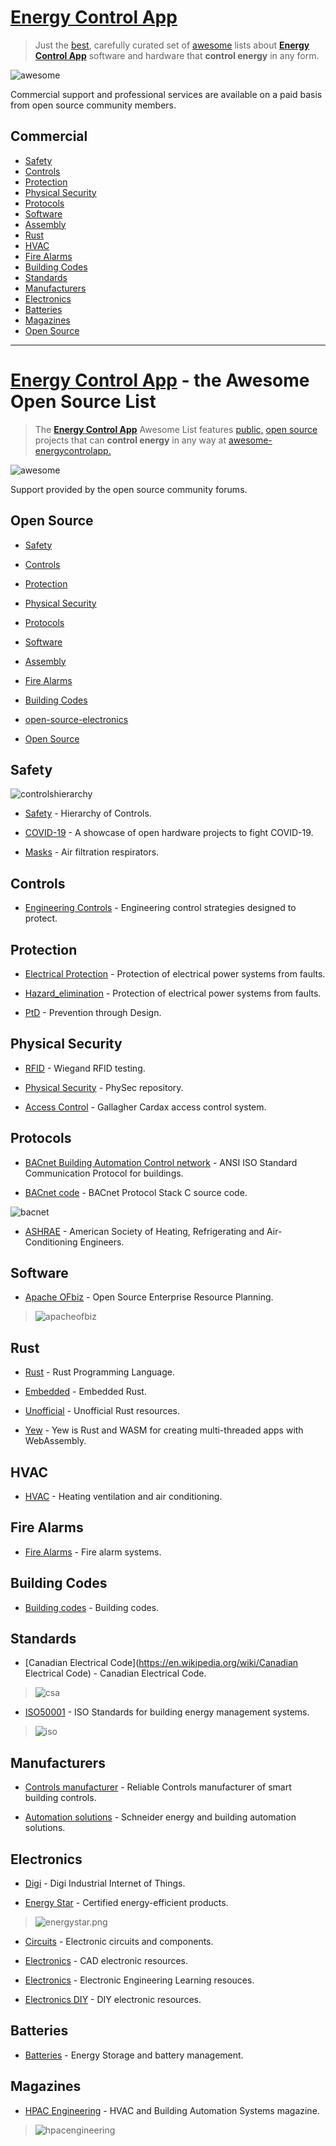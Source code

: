 <META NAME="ROBOTS" CONTENT="NOINDEX, NOFOLLOW">

# [Energy Control App](https://energycontrolapp.github.io)

> Just the [best](https://github.com/bestawesomesoftware/bestawesomesoftware.org), carefully curated set of [awesome](https://github.com/topics/awesome) lists about [**Energy Control App**](https://energycontrolapp.github.io) software and hardware that **control energy** in any form.

![awesome](awesome.svg)

Commercial support and professional services are available on a paid basis from open source community members.

## Commercial

- [Safety](#safety)
- [Controls](#controls)
- [Protection](#protection)
- [Physical Security](#physical-security)
- [Protocols](#protocols)
- [Software](#software)
- [Assembly](#assembly)
- [Rust](#rust)
- [HVAC](#hvac)
- [Fire Alarms](#fire-alarms)
- [Building Codes](#building-codes)
- [Standards](#standards)
- [Manufacturers](#manufacturers)
- [Electronics](#electronics)
- [Batteries](#batteries)
- [Magazines](#magazines)
- [Open Source](#open-source)

---

<META NAME="ROBOTS" CONTENT="NOINDEX, NOFOLLOW">

# [Energy Control App](https://github.com/energycontrolapp/awesome-energycontrolapp) - the Awesome Open Source List

> The [**Energy Control App**](https://github.com/energycontrolapp/energycontrolapp.github.io) Awesome List features [public,](https://project-awesome.org/zachflower/awesome-open-source-supporters) [open source](https://github.com/cornelius/awesome-open-source) projects that can **control energy** in any way at [awesome-energycontrolapp.](https://github.com/energycontrolapp/awesome-energycontrolapp)

![awesome](awesome.svg)

Support provided by the open source community forums.

## Open Source

- [Safety](#safety)
- [Controls](#controls)
- [Protection](#protection)
- [Physical Security](#physical-security)
- [Protocols](#protocols)
- [Software](#software)
- [Assembly](#assembly)

- [Fire Alarms](#fire-alarms)
- [Building Codes](#building-codes)
- [open-source-electronics](#open-source-electronics)
- [Open Source](#open-source)

## Safety

![controlshierarchy](controlshierarchy.png)

- [Safety](https://en.m.wikipedia.org/wiki/Hierarchy_of_hazard_controls) - Hierarchy of Controls.

- [COVID-19](https://n-o-d-e.net/covid.html) - A showcase of open hardware projects to fight COVID-19.

- [Masks](https://en.m.wikipedia.org/wiki/NIOSH_air_filtration_rating) - Air filtration respirators.

## Controls

- [Engineering Controls](https://en.m.wikipedia.org/wiki/Engineering_controls) - Engineering control strategies designed to protect.

## Protection

- [Electrical Protection](https://en.m.wikipedia.org/wiki/Power_system_protection) - Protection of electrical power systems from faults.

- [Hazard_elimination](https://en.m.wikipedia.org/wiki/Hazard_elimination) - Protection of electrical power systems from faults.

- [PtD](https://en.m.wikipedia.org/wiki/Prevention_through_design) - Prevention through Design.

## Physical Security

- [RFID](https://github.com/rfidtool/ESP-RFID-Tool) - Wiegand RFID testing.

- [Physical Security](https://github.com/l373/Awesome-PhySec) - PhySec repository.

- [Access Control](https://github.com/l373/Awesome-PhySec) - Gallagher Cardax access control system.

## Protocols

- [BACnet Building Automation Control network](http://www.bacnet.org) - ANSI  ISO Standard Communication Protocol for buildings. 

- [BACnet code](https://sourceforge.net/projects/bacnet) - BACnet Protocol Stack C source code.

![bacnet](bacnetashraetm.png)

- [ASHRAE](https://www.ashrae.org) - American Society of Heating, Refrigerating and Air-Conditioning Engineers.

## Software

- [Apache OFbiz](https://ofbiz.apache.org) - Open Source Enterprise Resource Planning.

> ![apacheofbiz](apacheofbiz.png)

## Rust

- [Rust](https://www.rust-lang.org/) - Rust Programming Language.

- [Embedded](https://github.com/rust-embedded/awesome-embedded-rust) - Embedded Rust.

- [Unofficial](https://github.com/rust-unofficial/awesome-rust) - Unofficial Rust resources.

- [Yew](https://github.com/jetli/awesome-yew) - Yew is Rust and WASM for creating multi-threaded apps with WebAssembly.

## HVAC

- [HVAC](https://en.m.wikipedia.org/wiki/Heating,_ventilation,_and_air_conditioning) - Heating ventilation and air conditioning.

## Fire Alarms

- [Fire Alarms](https://en.m.wikipedia.org/wiki/Fire_alarm_system) - Fire alarm systems.

## Building Codes

- [Building codes](https://en.m.wikipedia.org/wiki/Building_code) - Building codes.

## Standards

- [Canadian Electrical Code](https://en.wikipedia.org/wiki/Canadian Electrical Code) - Canadian Electrical Code.

> ![csa](csa.png)

- [ISO50001](https://en.m.wikipedia.org/wiki/ISO_50001) - ISO Standards for building energy management systems.

> ![iso](iso.png)

## Manufacturers

- [Controls manufacturer](https://sunbeltcontrols.com/products/building-automation/reliable-controls) - Reliable Controls manufacturer of smart building controls.

- [Automation solutions](https://en.m.wikipedia.org/wiki/Schneider_Electric) - Schneider energy and building automation solutions.

## Electronics

- [Digi](https://en.wikipedia.org/wiki/Digi_International) - Digi Industrial Internet of Things.

- [Energy Star](https://en.wikipedia.org/wiki/Energy_Star) - Certified energy-efficient products.

> ![energystar.png](energystar.png)

- [Circuits](https://github.com/Xndr7/awesome-circuits) - Electronic circuits and components.

- [Electronics](https://github.com/kitspace/awesome-electronics) - CAD electronic resources.

- [Electronics](https://github.com/SergioGasquez/awesome-electronic-engineering) - Electronic Engineering Learning resouces.

- [Electronics DIY](https://github.com/techgaun/awesome-electronics) - DIY electronic resources.

## Batteries

- [Batteries](https://github.com/protontypes/open-sustainable-technology) - Energy Storage and battery management.


## Magazines

- [HPAC Engineering](https://www.hpac.com/magazine) - HVAC and Building Automation Systems magazine.

> ![hpacengineering](hpacengineering.png)
